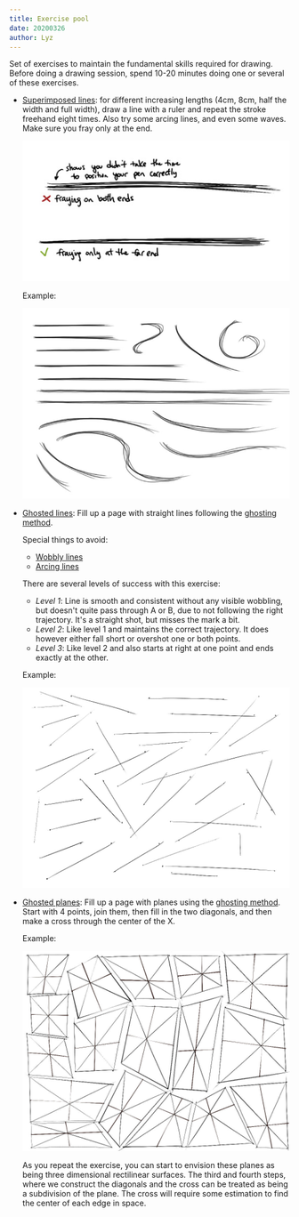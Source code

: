 ```yaml
---
title: Exercise pool
date: 20200326
author: Lyz
---
```


Set of exercises to maintain the fundamental skills required for drawing. Before
doing a drawing session, spend 10-20 minutes doing one or several of these
exercises.

* [Superimposed lines](https://drawabox.com/lesson/1/superimposedlines): for
    different increasing lengths (4cm, 8cm, half the width and full width), draw
    a line with a ruler and repeat the stroke freehand eight times. Also try
    some arcing lines, and even some waves. Make sure you fray only at the end.

    ![](../../images/draw-a-box-flow-fry-at-the-end.jpg)

    Example:

    ![](../../images/draw-a-box-flow-superimposed-lines.jpg)

* [Ghosted lines](https://drawabox.com/lesson/1/9/purpose): Fill up a page with
    straight lines following the [ghosting method](drawing.md#ghosting).

    Special things to avoid:

    * [Wobbly lines](https://drawabox.com/lesson/1/9/wobbling)
    * [Arcing lines](https://drawabox.com/lesson/1/9/arc)

    There are several levels of success with this exercise:

    * *Level 1*: Line is smooth and consistent without any visible wobbling, but
        doesn't quite pass through A or B, due to not following the right
        trajectory. It's a straight shot, but misses the mark a bit.
    * *Level 2*: Like level 1 and maintains the correct trajectory. It does
        however either fall short or overshot one or both points.
    * *Level 3*: Like level 2 and also starts at right at one point and ends
        exactly at the other.

    Example:

    ![](../../images/draw-a-box-flow-ghosting-example.jpg)

* [Ghosted planes](https://drawabox.com/lesson/1/ghostedplanes): Fill up a page
    with planes using the [ghosting method](drawing.md#ghosting). Start with
    4 points, join them, then fill in the two diagonals, and then make a cross
    through the center of the X.

    Example:

    ![](../../images/draw-a-box-flow-ghosting-planes.jpg)

    As you repeat the exercise, you can start to envision these planes as being
    three dimensional rectilinear surfaces. The third and fourth steps, where we
    construct the diagonals and the cross can be treated as being a subdivision
    of the plane. The cross will require some estimation to find the center of
    each edge in space.
